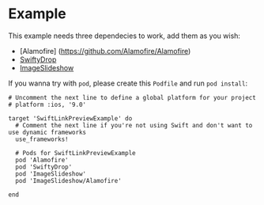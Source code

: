 # Example

This example needs three dependecies to work, add them as you wish:

- [Alamofire] (https://github.com/Alamofire/Alamofire)
- [SwiftyDrop](https://github.com/morizotter/SwiftyDrop)
- [ImageSlideshow](https://github.com/zvonicek/ImageSlideshow)


If you wanna try with `pod`, please create this `Podfile` and run `pod install`:

```
# Uncomment the next line to define a global platform for your project
# platform :ios, '9.0'

target 'SwiftLinkPreviewExample' do
  # Comment the next line if you're not using Swift and don't want to use dynamic frameworks
  use_frameworks!

  # Pods for SwiftLinkPreviewExample
  pod 'Alamofire'
  pod 'SwiftyDrop'
  pod 'ImageSlideshow'
  pod 'ImageSlideshow/Alamofire'

end
```
